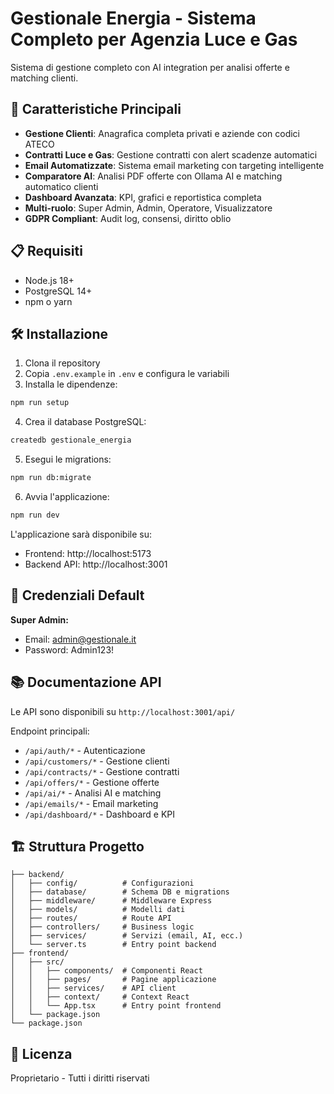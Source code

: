 # Gestionale Energia - Sistema Completo per Agenzia Luce e Gas

Sistema di gestione completo con AI integration per analisi offerte e matching clienti.

## 🚀 Caratteristiche Principali

- **Gestione Clienti**: Anagrafica completa privati e aziende con codici ATECO
- **Contratti Luce e Gas**: Gestione contratti con alert scadenze automatici
- **Email Automatizzate**: Sistema email marketing con targeting intelligente
- **Comparatore AI**: Analisi PDF offerte con Ollama AI e matching automatico clienti
- **Dashboard Avanzata**: KPI, grafici e reportistica completa
- **Multi-ruolo**: Super Admin, Admin, Operatore, Visualizzatore
- **GDPR Compliant**: Audit log, consensi, diritto oblio

## 📋 Requisiti

- Node.js 18+
- PostgreSQL 14+
- npm o yarn

## 🛠 Installazione

1. Clona il repository
2. Copia `.env.example` in `.env` e configura le variabili
3. Installa le dipendenze:
```bash
npm run setup
```

4. Crea il database PostgreSQL:
```bash
createdb gestionale_energia
```

5. Esegui le migrations:
```bash
npm run db:migrate
```

6. Avvia l'applicazione:
```bash
npm run dev
```

L'applicazione sarà disponibile su:
- Frontend: http://localhost:5173
- Backend API: http://localhost:3001

## 👤 Credenziali Default

**Super Admin:**
- Email: admin@gestionale.it
- Password: Admin123!

## 📚 Documentazione API

Le API sono disponibili su `http://localhost:3001/api/`

Endpoint principali:
- `/api/auth/*` - Autenticazione
- `/api/customers/*` - Gestione clienti
- `/api/contracts/*` - Gestione contratti
- `/api/offers/*` - Gestione offerte
- `/api/ai/*` - Analisi AI e matching
- `/api/emails/*` - Email marketing
- `/api/dashboard/*` - Dashboard e KPI

## 🏗 Struttura Progetto

```
├── backend/
│   ├── config/          # Configurazioni
│   ├── database/        # Schema DB e migrations
│   ├── middleware/      # Middleware Express
│   ├── models/          # Modelli dati
│   ├── routes/          # Route API
│   ├── controllers/     # Business logic
│   ├── services/        # Servizi (email, AI, ecc.)
│   └── server.ts        # Entry point backend
├── frontend/
│   ├── src/
│   │   ├── components/  # Componenti React
│   │   ├── pages/       # Pagine applicazione
│   │   ├── services/    # API client
│   │   ├── context/     # Context React
│   │   └── App.tsx      # Entry point frontend
│   └── package.json
└── package.json
```

## 📄 Licenza

Proprietario - Tutti i diritti riservati

